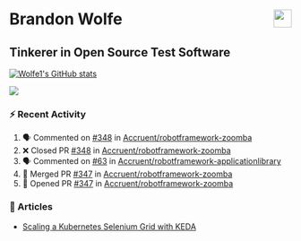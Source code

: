 Brandon Wolfe <a href="https://www.linkedin.com/in/brandon-wolfe1" target="_blank" rel="noreferrer"><img src="https://raw.githubusercontent.com/danielcranney/readme-generator/main/public/icons/socials/linkedin.svg" width="32" height="32" align="right"/></a>
==============================
Tinkerer in Open Source Test Software
-----------------------------

<p align="left"><a href="http://www.github.com/Wolfe1"><img src="https://github-readme-stats.vercel.app/api?username=Wolfe1&show_icons=true&hide=&count_private=true&title_color=0891b2&text_color=ffffff&icon_color=0891b2&bg_color=1c1917&hide_border=true&show_icons=true" alt="Wolfe1's GitHub stats" /></a></p>
<p align="left"><a href="http://www.github.com/Wolfe1"><img src="https://github-readme-streak-stats.herokuapp.com/?user=Wolfe1&stroke=ffffff&background=1c1917&ring=0891b2&fire=0891b2&currStreakNum=ffffff&currStreakLabel=0891b2&sideNums=ffffff&sideLabels=ffffff&dates=ffffff&hide_border=true" /></a></p>

### :zap: Recent Activity
<!--START_SECTION:activity-->
1. 🗣 Commented on [#348](https://github.com/Accruent/robotframework-zoomba/issues/348) in [Accruent/robotframework-zoomba](https://github.com/Accruent/robotframework-zoomba)
2. ❌ Closed PR [#348](https://github.com/Accruent/robotframework-zoomba/pull/348) in [Accruent/robotframework-zoomba](https://github.com/Accruent/robotframework-zoomba)
3. 🗣 Commented on [#63](https://github.com/Accruent/robotframework-applicationlibrary/issues/63) in [Accruent/robotframework-applicationlibrary](https://github.com/Accruent/robotframework-applicationlibrary)
4. 🎉 Merged PR [#347](https://github.com/Accruent/robotframework-zoomba/pull/347) in [Accruent/robotframework-zoomba](https://github.com/Accruent/robotframework-zoomba)
5. 💪 Opened PR [#347](https://github.com/Accruent/robotframework-zoomba/pull/347) in [Accruent/robotframework-zoomba](https://github.com/Accruent/robotframework-zoomba)
<!--END_SECTION:activity-->

### :newspaper: Articles
- [Scaling a Kubernetes Selenium Grid with KEDA](https://www.linkedin.com/pulse/scaling-kubernetes-selenium-grid-keda-brandon-wolfe)

